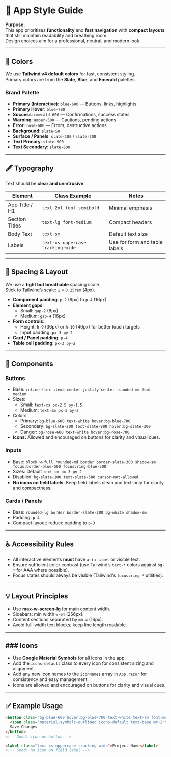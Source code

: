 # 📐 App Style Guide

**Purpose:**  
This app prioritizes **functionality** and **fast navigation** with **compact layouts** that still maintain readability
and breathing room.  
Design choices aim for a professional, neutral, and modern look.

---

## 🎨 Colors

We use **Tailwind v4 default colors** for fast, consistent styling.  
Primary colors are from the **Slate**, **Blue**, and **Emerald** palettes.

### Brand Palette

- **Primary (Interactive)**: `blue-600` — Buttons, links, highlights
- **Primary Hover**: `blue-700`
- **Success**: `emerald-600` — Confirmations, success states
- **Warning**: `amber-500` — Cautions, pending actions
- **Error**: `rose-600` — Errors, destructive actions
- **Background**: `slate-50`
- **Surface / Panels**: `slate-100` / `slate-200`
- **Text Primary**: `slate-900`
- **Text Secondary**: `slate-600`

---

## 🖋 Typography

Text should be **clear and unintrusive**.

| Element        | Class Example                     | Notes                         |
|----------------|-----------------------------------|-------------------------------|
| App Title / H1 | `text-2xl font-semibold`          | Minimal emphasis              |
| Section Titles | `text-lg font-medium`             | Compact headers               |
| Body Text      | `text-sm`                         | Default text size             |
| Labels         | `text-xs uppercase tracking-wide` | Use for form and table labels |

---

## 📏 Spacing & Layout

We use a **tight but breathable** spacing scale.  
Stick to Tailwind’s scale: `1` = `0.25rem` (4px).

- **Component padding**: `p-2` (8px) to `p-4` (16px)
- **Element gaps**:
    - Small: `gap-2` (8px)
    - Medium: `gap-4` (16px)
- **Form controls**:
    - Height: `h-9` (36px) or `h-10` (40px) for better touch targets
    - Input padding: `px-3 py-2`
- **Card / Panel padding**: `p-4`
- **Table cell padding**: `px-3 py-2`

---

## 🧩 Components

### Buttons

- Base: `inline-flex items-center justify-center rounded-md font-medium`
- Sizes:
    - Small: `text-xs px-2.5 py-1.5`
    - Medium: `text-sm px-3 py-2`
- Colors:
    - Primary: `bg-blue-600 text-white hover:bg-blue-700`
    - Secondary: `bg-slate-200 text-slate-900 hover:bg-slate-300`
    - Danger: `bg-rose-600 text-white hover:bg-rose-700`
- **Icons:** Allowed and encouraged on buttons for clarity and visual cues.

### Inputs

- Base: `block w-full rounded-md border border-slate-300 shadow-sm focus:border-blue-500 focus:ring-blue-500`
- Sizes: Default `text-sm px-3 py-2`
- Disabled: `bg-slate-100 text-slate-500 cursor-not-allowed`
- **No icons on field labels.** Keep field labels clean and text-only for clarity and compactness.

### Cards / Panels

- Base: `rounded-lg border border-slate-200 bg-white shadow-sm`
- Padding: `p-4`
- Compact layout: reduce padding to `p-3`

---

## ♿ Accessibility Rules

- All interactive elements **must** have `aria-label` or visible text.
- Ensure sufficient color contrast (use Tailwind’s `text-*` colors against `bg-*` for AAA where possible).
- Focus states should always be visible (Tailwind's `focus:ring-*` utilities).

---

## 💡 Layout Principles

- Use **max-w-screen-lg** for main content width.
- Sidebars: min width `w-64` (256px).
- Content sections separated by `mb-4` (16px).
- Avoid full-width text blocks; keep line length readable.

---

## ### Icons

- Use **Google Material Symbols** for all icons in the app.
- Add the `icons-default` class to every icon for consistent sizing and alignment.
- Add any new icon names to the `iconNames` array in `App.razor` for consistency and easy management.
- Icons are allowed and encouraged on buttons for clarity and visual cues.

---

## ✅ Example Usage

```html
<button class="bg-blue-600 hover:bg-blue-700 text-white text-sm font-medium px-3 py-2 rounded-md">
  <span class="material-symbols-outlined icons-default text-base mr-2">save</span>
  Save Changes
</button>
<!-- Good: icon on button -->

<label class="text-xs uppercase tracking-wide">Project Name</label>
<!-- Good: no icon on field label -->
```
